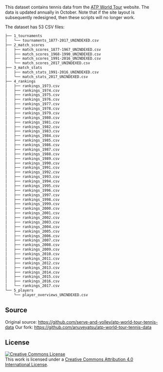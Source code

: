This dataset contains tennis data from the [ATP World Tour](http://www.atpworldtour.com/) website. The data is updated annually in October. Note that if the site layout is subsequently redesigned, then these scripts will no longer work.

The dataset has 53 CSV files:

```bash
├── 1_tournaments
│   └── tournaments_1877-2017_UNINDEXED.csv
├── 2_match_scores
│   ├── match_scores_1877-1967_UNINDEXED.csv
│   ├── match_scores_1968-1990_UNINDEXED.csv
│   ├── match_scores_1991-2016_UNINDEXED.csv
│   └── match_scores_2017_UNINDEXED.csv
├── 3_match_stats
│   ├── match_stats_1991-2016_UNINDEXED.csv
│   └── match_stats_2017_UNINDEXED.csv
├── 4_rankings
│   ├── rankings_1973.csv
│   ├── rankings_1974.csv
│   ├── rankings_1975.csv
│   ├── rankings_1976.csv
│   ├── rankings_1977.csv
│   ├── rankings_1978.csv
│   ├── rankings_1979.csv
│   ├── rankings_1980.csv
│   ├── rankings_1981.csv
│   ├── rankings_1982.csv
│   ├── rankings_1983.csv
│   ├── rankings_1984.csv
│   ├── rankings_1985.csv
│   ├── rankings_1986.csv
│   ├── rankings_1987.csv
│   ├── rankings_1988.csv
│   ├── rankings_1989.csv
│   ├── rankings_1990.csv
│   ├── rankings_1991.csv
│   ├── rankings_1992.csv
│   ├── rankings_1993.csv
│   ├── rankings_1994.csv
│   ├── rankings_1995.csv
│   ├── rankings_1996.csv
│   ├── rankings_1997.csv
│   ├── rankings_1998.csv
│   ├── rankings_1999.csv
│   ├── rankings_2000.csv
│   ├── rankings_2001.csv
│   ├── rankings_2002.csv
│   ├── rankings_2003.csv
│   ├── rankings_2004.csv
│   ├── rankings_2005.csv
│   ├── rankings_2006.csv
│   ├── rankings_2007.csv
│   ├── rankings_2008.csv
│   ├── rankings_2009.csv
│   ├── rankings_2010.csv
│   ├── rankings_2011.csv
│   ├── rankings_2012.csv
│   ├── rankings_2013.csv
│   ├── rankings_2014.csv
│   ├── rankings_2015.csv
│   ├── rankings_2016.csv
│   └── rankings_2017.csv
└── 5_players
    └── player_overviews_UNINDEXED.csv
```

## Source

Original source: https://github.com/serve-and-volley/atp-world-tour-tennis-data
Our fork: https://github.com/anuveyatsu/atp-world-tour-tennis-data

## License

<a rel="license" href="http://creativecommons.org/licenses/by/4.0/"><img alt="Creative Commons License" style="border-width:0" src="https://i.creativecommons.org/l/by/4.0/88x31.png" /></a><br />This work is licensed under a <a rel="license" href="http://creativecommons.org/licenses/by/4.0/">Creative Commons Attribution 4.0 International License</a>.
